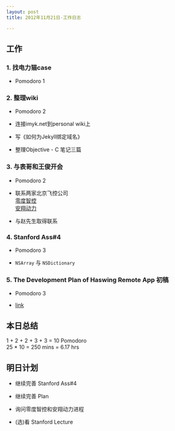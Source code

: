 ```yaml
---
layout: post
title: 2012年11月21日-工作日志  

---
```


  
## 工作

### 1. 找电力猫case    
-  Pomodoro  1  

### 2. 整理wiki

-  Pomodoro   2  

-  连接imyk.net到personal wiki上  

-  写《如何为Jekyll绑定域名》  

-  整理Objective - C 笔记三篇   

### 3. 与表哥和王俊开会

-  Pomodoro  2  
  
-  联系两家北京飞控公司  
[零度智控](http://www.zerouav.com)  
[安翔动力](http://afuav.com)  

-  与赵先生取得联系    
  
### 4. Stanford Ass#4
  
- 	Pomodoro 3
  
- 	`NSArray` 与 `NSDictionary`

### 5. The Development Plan of Haswing Remote App 初稿  
  
-  Pomodoro 3  
  
-  [link](http://imyk.net/plan)
  
## 本日总结    

1 + 2 + 2 + 3 + 3 = 10 Pomodoro    
25 * 10 = 250 mins = 6.17 hrs  
  
## 明日计划      
  
- 继续完善 Stanford Ass#4
- 继续完善 Plan  </br>  

- 询问零度智控和安翔动力进程  
- (选)看 Stanford Lecture